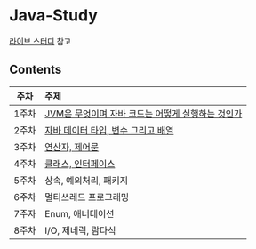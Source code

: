 # Java-Study

[라이브 스터디](https://github.com/whiteship/live-study) 참고

## Contents

| 주차  | 주제                                                                                                                                                                                                                                                                                                                                          |
| :---: | :-------------------------------------------------------------------------------------------------------------------------------------------------------------------------------------------------------------------------------------------------------------------------------------------------------------------------------------------- |
| 1주차 | [JVM은 무엇이며 자바 코드는 어떻게 실행하는 것인가](https://github.com/0xe82de/Study/blob/main/Java-Study/1%EC%A3%BC%EC%B0%A8%20JVM%EC%9D%80%20%EB%AC%B4%EC%97%87%EC%9D%B4%EB%A9%B0%20%EC%9E%90%EB%B0%94%20%EC%BD%94%EB%93%9C%EB%8A%94%20%EC%96%B4%EB%96%BB%EA%B2%8C%20%EC%8B%A4%ED%96%89%ED%95%98%EB%8A%94%20%EA%B2%83%EC%9D%B8%EA%B0%80.md) |
| 2주차 | [자바 데이터 타입, 변수 그리고 배열](https://github.com/0xe82de/Study/blob/main/Java-Study/2%EC%A3%BC%EC%B0%A8%20%EC%9E%90%EB%B0%94%20%EB%8D%B0%EC%9D%B4%ED%84%B0%20%ED%83%80%EC%9E%85%2C%20%EB%B3%80%EC%88%98%20%EA%B7%B8%EB%A6%AC%EA%B3%A0%20%EB%B0%B0%EC%97%B4.md)                                                                         |
| 3주차 | [연산자, 제어문](https://github.com/0xe82de/Study/blob/main/Java-Study/3%EC%A3%BC%EC%B0%A8%20%EC%97%B0%EC%82%B0%EC%9E%90%2C%20%EC%A0%9C%EC%96%B4%EB%AC%B8.md)                                                                                                                                                                                 |
| 4주차 | [클래스, 인터페이스](https://github.com/0xe82de/Study/blob/main/Java-Study/4%EC%A3%BC%EC%B0%A8%20%ED%81%B4%EB%9E%98%EC%8A%A4%2C%20%EC%9D%B8%ED%84%B0%ED%8E%98%EC%9D%B4%EC%8A%A4.md)                                                                                                                                                           |
| 5주차 | 상속, 예외처리, 패키지                                                                                                                                                                                                                                                                                                                        |
| 6주차 | 멀티쓰레드 프로그래밍                                                                                                                                                                                                                                                                                                                         |
| 7주자 | Enum, 애너테이션                                                                                                                                                                                                                                                                                                                              |
| 8주차 | I/O, 제네릭, 람다식                                                                                                                                                                                                                                                                                                                           |
